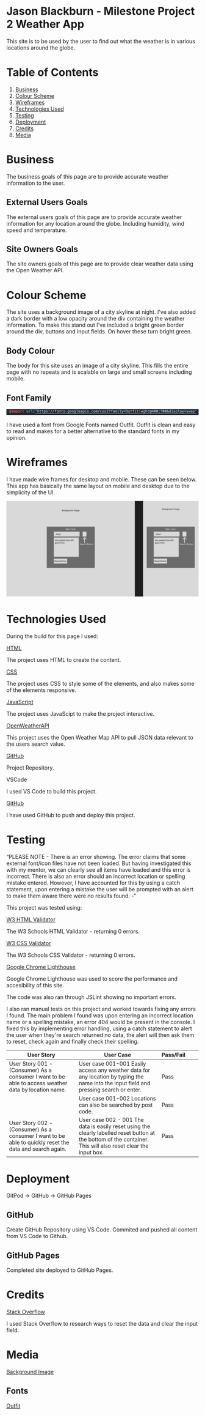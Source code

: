 # Jason Blackburn - Milestone Project 2 Weather App

This site is to be used by the user to find out what the weather is in various locations around the globe.

# Table of Contents

1. [Business](#business)
2. [Colour Scheme](#color-scheme)
3. [Wireframes](#wireframes)
4. [Technologies Used](#technologies-used)
5. [Testing](#testing)
6. [Deployment](#deployment)
7. [Credits](#credits)
8. [Media](#media)

# Business <a name="business"></a>

The business goals of this page are to provide accurate weather information to the user.

## External Users Goals

The external users goals of this page are to provide accurate weather information for any location around the globe. Including humidity, wind speed and temperature.

## Site Owners Goals

The site owners goals of this page are to provide clear weather data using the Open Weather API.

# Colour Scheme <a name="color-scheme"></a>

The site uses a background image of a city skyline at night. I've also added a dark border with a low opacity around the div containing the weather information. To make this stand out I've included a bright green border around the div, buttons and input fields. On hover these turn bright green.

## Body Colour

The body for this site uses an image of a city skyline. This fills the entire page with no repeats and is scalable on large and small screens including mobile.

## Font Family

![image](readMeImgs/Screenshot%202023-02-23%20at%2012.09.48.png)

I have used a font from Google Fonts named Outfit. Outfit is clean and easy to read and makes for a better alternative to the standard fonts in my opinion.

# Wireframes <a name="wireframes"></a>

I have made wire frames for desktop and mobile. These can be seen below. This app has basically the same layout on mobile and desktop due to the simplicity of the UI.

![image](<readMeImgs/milestoneProject2%20Desktop%20Wireframe%20(1).png>)

# Technologies Used <a name="technologies-used"></a>

During the build for this page I used:

[HTML](https://developer.mozilla.org/en-US/docs/Glossary/HTML5)

The project uses HTML to create the content.

[CSS](https://developer.mozilla.org/en-US/docs/Web/CSS)

The project uses CSS to style some of the elements, and also makes some of the elements responsive.

[JavaScript](https://developer.mozilla.org/en-US/docs/Web/JavaScript)

The project uses JavaScipt to make the project interactive.

[OpenWeatherAPI](https://openweathermap.org/)

This project uses the Open Weather Map API to pull JSON data relevant to the users search value.

[GitHub](https://github.com/)

Project Repository.

VSCode

I used VS Code to build this project.

[GitHub](https://github.com/JBlackburn94/weatherApp)

I have used GitHub to push and deploy this project.

# Testing <a name="testing"></a>

“PLEASE NOTE - There is an error showing. The error claims that some external font/icon files have not been loaded. But having investigated this with my mentor, we can clearly see all items have loaded and this error is incorrect. There is also an error should an incorrect location or spelling mistake entered. However, I have accounted for this by using a catch statement, upon entering a mistake the user will be prompted with an alert to make them aware there were no results found. -”

This project was tested using:

[W3 HTML Validator](https://validator.w3.org/)

The W3 Schools HTML Validator - returning 0 errors.

[W3 CSS Validator](https://jigsaw.w3.org/css-validator/)

The W3 Schools CSS Validator - returning 0 errors.

[Google Chrome Lighthouse](https://developer.chrome.com/docs/lighthouse/overview/)

Google Chrome Lighthouse was used to score the performance and accesibility of this site.

The code was also ran through JSLint showing no important errors.

I also ran manual tests on this project and worked towards fixing any errors I found. The main problem I found was upon entering an incorrect location name or a spelling mistake, an error 404 would be present in the console. I fixed this by implementing error handling, using a catch statement to alert the user when they're search returned no data, the alert will then ask them to reset, check again and finally check their spelling.

| User Story                                                                                              | User Case                                                                                                                                                      | Pass/Fail |     |     |
| ------------------------------------------------------------------------------------------------------- | -------------------------------------------------------------------------------------------------------------------------------------------------------------- | --------- | --- | --- |
| User Story 001 - (Consumer) As a consumer I want to be able to access weather data by location name.    | User case 001-001 Easily access any weather data for any location by typing the name into the input field and pressing search or enter.                        | Pass      |     |     |
|                                                                                                         | User case 001-002 Locations can also be searched by post code.                                                                                                 | Pass      |     |     |
| User Story 002 - (Consumer) As a consumer I want to be able to quickly reset the data and search again. | User case 002 - 001 The data is easily reset using the clearly labelled reset button at the bottom of the container. This will also reset clear the input box. | Pass      |     |     |

# Deployment <a name="deployment"></a>

GitPod -> GitHub -> GitHub Pages

## GitHub

Create GitHub Repository using VS Code. Commited and pushed all content from VS Code to Github.

## GitHub Pages

Completed site deployed to GitHub Pages.

# Credits <a name="credits"></a>

[Stack Overflow](https://stackoverflow.com/)

I used Stack Overflow to research ways to reset the data and clear the input field.

# Media <a name="media"></a>

[Background Image](https://unsplash.com/)

## Fonts

[Outfit](https://fonts.google.com/specimen/Outfit)
